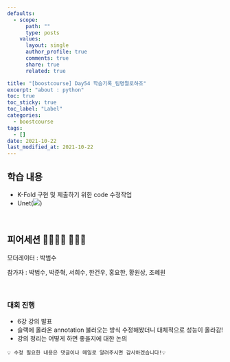 ```yaml
---
defaults:
  - scope:
      path: ""
      type: posts
    values:
      layout: single
      author_profile: true
      comments: true
      share: true
      related: true

title: "[boostcourse] Day54 학습기록_팀명뭘로하조"
excerpt: "about : python"
toc: true
toc_sticky: true
toc_label: "Label"
categories:
  - boostcourse
tags:
  - []
date: 2021-10-22
last_modified_at: 2021-10-22
---
```


## 학습 내용

- K-Fold 구현 및 제출하기 위한 code 수정작업
- Unet(<a href="https://hongsusoo.github.io/dl/md_unet"><img src="https://img.shields.io/badge/-Unet-red"/></a>)

<br>

## 피어세션 👨‍👨‍👦‍👦 👨‍👨‍👦

모더레이터 : 박범수

참가자 : 박범수, 박준혁, 서희수, 한건우, 홍요한, 황원상, 조혜원

<br>

### 대회 진행

- 6강 강의 발표
- 슬랙에 올라온 annotation 불러오는 방식 수정해봤더니 대체적으로 성능이 올라감!
- 강의 정리는 어떻게 하면 좋을지에 대한 논의

```
💡 수정 필요한 내용은 댓글이나 메일로 알려주시면 감사하겠습니다!💡 
```
